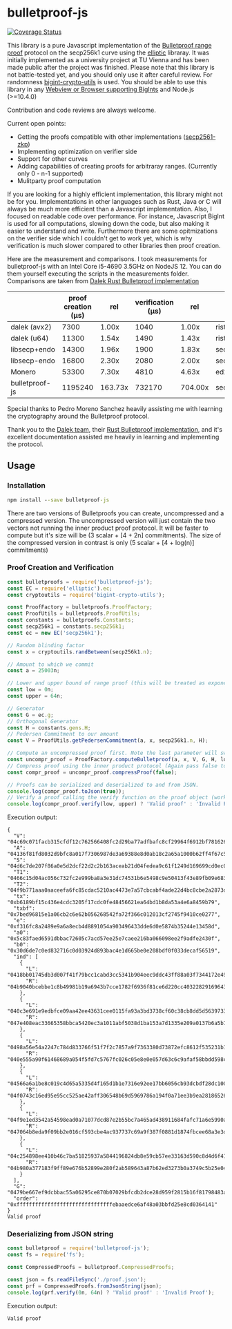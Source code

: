 # bulletproof-js

[![Coverage Status](https://coveralls.io/repos/github/jafalter/bulletproof-js/badge.svg?branch=jafalter-patch-1)](https://coveralls.io/github/jafalter/bulletproof-js?branch=jafalter-patch-1)

This library is a pure Javascript implementation of the [Bulletproof range proof](https://eprint.iacr.org/2017/1066.pdf) protocol on the 
secp256k1 curve using the [elliptic](https://www.npmjs.com/package/elliptic) libraray.
It was initially implemented as a university project at TU Vienna and has been made public after the project was finished.
Please note that this library is not battle-tested yet, and you should only use it after careful review.
For randomness [bigint-crypto-utils](bigint-crypto-utils) is used. You should be able to use this
library in any [Webview or Browser supporting BigInts](https://developer.mozilla.org/en-US/docs/Web/JavaScript/Reference/Global_Objects/BigInt#Browser_compatibility) and Node.js (>=10.4.0) 

Contribution and code reviews are always welcome.  

Current open points:
* Getting the proofs compatible with other
 implementations ([secp2561-zkp](https://github.com/mimblewimble/secp256k1-zkp/blob/master/libsecp256k1.pc.in))
* Implementing optimization on verifier side
* Support for other curves
* Adding capabilities of creating proofs for arbitraray ranges. (Currently only 0 - n-1 supported)
* Mulitparty proof computation

If you are looking for a highly efficient implementation, this library might not be for you. 
Implementations in other languages such as Rust, Java or C will always be much more efficient than a Javascript implementation. 
Also, I focused on readable code over performance. For instance, Javascript BigInt is used for all computations, 
slowing down the code, but also making it easier to understand and write. Furthermore there are some opitmizations on the
verifier side which I couldn't get to work yet, which is why verification is much slower compared to other
libraries then proof creation.

Here are the measurement and comparisons. I took measurements for bulletproof-js with an Intel Core i5-4690 3.5GHz on NodeJS 12. You can do them yourself executing the scripts
in the measurements folder. Comparisons are taken from [Dalek Rust Bulletproof implementation](https://doc-internal.dalek.rs/bulletproofs/notes/range_proof/index.html)

|                | proof creation (μs) | rel     | verification (μs) | rel     | curve        |
|----------------|---------------------|---------|-------------------|---------|--------------|
| dalek (avx2)   | 7300                | 1.00x   | 1040              | 1.00x   | ristretto255 |
| dalek (u64)    | 11300               | 1.54x   | 1490              | 1.43x   | ristretto255 |
| libsecp+endo   | 14300               | 1.96x   | 1900              | 1.83x   | secp256k1    |
| libsecp-endo   | 16800               | 2.30x   | 2080              | 2.00x   | secp256k1    |
| Monero         | 53300               | 7.30x   | 4810              | 4.63x   | ed25519      |
| bulletproof-js | 1195240             | 163.73x | 732170            | 704.00x | secp256k1    |


Special thanks to Pedro Moreno Sanchez heavily assisting me with learning the cryptography around the Bulletproof protocol. 

Thank you to the [Dalek team](https://dalek.rs/), their [Rust Bulletproof implementation](https://doc-internal.dalek.rs/bulletproofs/notes/range_proof/index.html), and it's excellent documentation assisted me heavily in learning and implementing the protocol.

## Usage

### Installation
```cmd
npm install --save bulletproof-js
```

There are two versions of Bulletproofs you can create, uncompressed and a compressed version.
The uncompressed version will just contain the two vectors not running the inner product proof protocol.
It will be faster to compute but it's size will be (3 scalar + [4 + 2n] commitments).
The size of the compressed version in contrast is only (5 scalar + [4 + log(n)] commitments)

### Proof Creation and Verification
```javascript
const bulletproofs = require('bulletproof-js');
const EC = require('elliptic').ec;
const cryptoutils = require('bigint-crypto-utils');

const ProofFactory = bulletproofs.ProofFactory;
const ProofUtils = bulletproofs.ProofUtils;
const constants = bulletproofs.Constants;
const secp256k1 = constants.secp256k1;
const ec = new EC('secp256k1');

// Random blinding factor
const x = cryptoutils.randBetween(secp256k1.n);

// Amount to which we commit
const a = 25003n;

// Lower and upper bound of range proof (this will be treated as exponents of 2)
const low = 0n;
const upper = 64n;

// Generator
const G = ec.g;
// Orthogonal Generator
const H = constants.gens.H;
// Pedersen Commitment to our amount
const V = ProofUtils.getPedersenCommitment(a, x, secp256k1.n, H);

// Compute an uncompressed proof first. Note the last parameter will switch off asserts improving performance
const uncompr_proof = ProofFactory.computeBulletproof(a, x, V, G, H, low, upper, secp256k1.n, false);
// Compress proof using the inner product protocol (Again pass false to switch off asserts)
const compr_proof = uncompr_proof.compressProof(false);

// Proofs can be serialized and deserialized to and from JSON.
console.log(compr_proof.toJson(true));
// Verify a proof calling the verify function on the proof object (works on both uncompressed and compressed version)
console.log(compr_proof.verify(low, upper) ? 'Valid proof' : 'Invalid Proof');
```
Execution output:
```
{
  "V": "04c69c071facb315cfdf12c762566408fc2d29ba77adfbafc8cf29964f6912bf7816262c138a365742b26012ee0f855191edfdd30742bdd7ae98e1dfbd5442bf14",
  "A": "04136f81fd8032d9bfc8a017f7306987de3a69388e8d0ab18c2a65a1000b62ff4f67c50836e8fdab9c287d81170991f7da3b77296996e40892e7e4f98b865a9581",
  "S": "04d6c7de207f86a0e5d2dcf22d2c2b163aceab21d04fedea9c61f1249d169699cd0ec08bcd21a587670bf96d09525ea0a55d07214af4a2eae491a4be53632255c3",
  "T1": "0466c15d04ac056c732fc2e999ba8a3e31dc74531b6e5498c9e50413f43e89fb09e683cc2aeb268e599ee9a962560c54efba88034162e2994f1ebd93dc29d1d56c",
  "T2": "04f9b771aaa0aaceefa6fc85cdac5210ac4473e7a57cbcabf4ade22d4bc8cbe2a2873d8edfec1a1417b844995677064b4641f3b8542b7753937b3e968640288604",
  "tx": "0xb6189bf15c436e4cdc3205f17cdc0fe48456621ea64bd1b8da53a4e6a8459b79",
  "txbf": "0x7bed96815e1a06cb2c6e62b056268542fa72f366c012013cf2745f9410ce0277",
  "e": "0xf316fc8a2489e9a6a8ecb4d8891054a903496433dde6d0e5874b35244e13458d",
  "a0": "0x5c83faed6591dbbac72605c7acd57ee25e7caee216ba066098ee2f9adfe2430f",
  "b0": "0x30d6de7c0ed832716c0d03924d893bac4e1d665be0e208bdf0f033decaf56519",
  "ind": [
    {
      "L": "0418bb01745db3d007f41f79bcc1cabd3cc5341b904eec9ddc43ff88a03f7344172e493c431b311c012dd9270f1a50d6007bbad6f6e9557c4db2ad418f5f0cb69b",
      "R": "04b9040bcebbe1c8b49981b19a6943b7cce1782f6936f81ce6d220cc403228291696435fce39d9c5736b0c7e0490e59731bceeb8edff04d2c6ad59bb625018f50a"
    },
    {
      "L": "040c3e691e9edbfce09aa42ee43631cee0115fa93a3bd3738cf60c38cb8dd5d5639733d50db9b61b26735a7480973929e93379a1f25a2d17bc64b2a041007afb41",
      "R": "047e408eac33665358bbca5420ec3a1011abf5038d1ba153a7d1335e209a0137b6a5b766462ad5ed9a47c01b332b445a9677d55a6722804c07cad3cbb3f4673239"
    },
    {
      "L": "0498a56e54a2247c784d833766f51f7f2c7857a9f7363380d73872efc8612f535231b12a4a182b3858edf858a0123b67e2928e5186c1cca2c1f4ca697fe753c049",
      "R": "040e555a90f61468689a054f5fd7c5767fc026c05e8e0e057d63c6c9afaf58bbdd598cf0d9bfdf4ec09fc002c963b211faf7766d81e119dda0a295884e0d812db3"
    },
    {
      "L": "04566a6a1be8c019c4d65a5335d4f165d1b1e7316e92ee17bb6056cb93dcbdf28dc1002ec7d4c77acd8b72878bb17abe1f69a9fb795782d5e2c820d98aa12dd12f",
      "R": "04f0743c16ed95e95cc525ae42aff306548b69d5969786a194f0a71ee3b9ea28186526d2f705746f3ac3886db5485a1e7675933a8be09fd2d5c4c6a3d553a19e16"
    },
    {
      "L": "04f9e1ed3542a54598ead0a71077dcd87e2b55bc7a465ad438911684fafc71a6e5990a70cb3a424a58573da3c4905a8225e02c39a8556d13c14b39bd7d1a7956c6",
      "R": "047064b8eda9f09bb2e016cf593cbe4ac937737c69a9f387f0881d1874fbcee68a3e3d66a620f4cafc3f65e991eb7c1f672c4128ff4bde8b0af9494340271a3b65"
    },
    {
      "L": "04c254898ee410b46c7ba51825937a5844196824db8e59cb57ee33163d590c8d4d6f418b274c250521d4172d53bb0c5cb34454f829fc7ba3a8392db534acf69d50",
      "R": "04b980a377183f9ff89e676b52899e280f2ab589643a87b62ed3273b0a3749c5b25e045c78ec0221ae9ba37567ece81c54c3e749e4a704786f72372b1250abf982"
    }
  ],
  "G": "0479be667ef9dcbbac55a06295ce870b07029bfcdb2dce28d959f2815b16f81798483ada7726a3c4655da4fbfc0e1108a8fd17b448a68554199c47d08ffb10d4b8",
  "order": "0xfffffffffffffffffffffffffffffffebaaedce6af48a03bbfd25e8cd0364141"
}
Valid proof
```

### Deserializing from JSON string

```javascript
const bulletproof = require('bulletproof-js');
const fs = require('fs');

const CompressedProofs = bulletproof.CompressedProofs;

const json = fs.readFileSync('./proof.json');
const prf = CompressedProofs.fromJsonString(json);
console.log(prf.verify(0n, 64n) ? 'Valid proof' : 'Invalid Proof');
```
Execution output:
```
Valid proof
```

